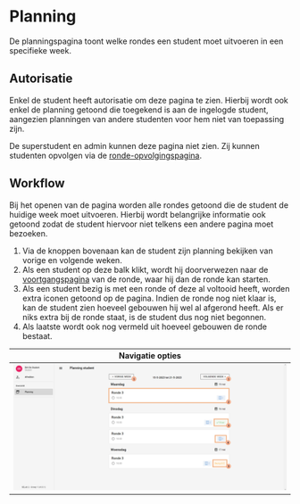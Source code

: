 # Planning

De planningspagina toont welke rondes een student moet uitvoeren in een specifieke week.

## Autorisatie
Enkel de student heeft autorisatie om deze pagina te zien.
Hierbij wordt ook enkel de planning getoond die toegekend is aan de ingelogde student,
aangezien planningen van andere studenten voor hem niet van toepassing zijn.

De superstudent en admin kunnen deze pagina niet zien.
Zij kunnen studenten opvolgen via de [ronde-opvolgingspagina](../followup/ronde_overzicht.md).


## Workflow
Bij het openen van de pagina worden alle rondes getoond die de student de huidige week moet uitvoeren.
Hierbij wordt belangrijke informatie ook getoond zodat de student hiervoor niet telkens een andere pagina moet bezoeken.

1. Via de knoppen bovenaan kan de student zijn planning bekijken van vorige en volgende weken.
2. Als een student op deze balk klikt, wordt hij doorverwezen naar de [voortgangspagina](../detail/ronde_scheule.md) van de ronde,
waar hij dan de ronde kan starten.
3. Als een student bezig is met een ronde of deze al voltooid heeft, worden extra iconen getoond op de pagina.
Indien de ronde nog niet klaar is, kan de student zien hoeveel gebouwen hij wel al afgerond heeft.
Als er niks extra bij de ronde staat, is de student dus nog niet begonnen.
4. Als laatste wordt ook nog vermeld uit hoeveel gebouwen de ronde bestaat.

|        Navigatie opties        |
|:------------------------------:|
| ![](../../assets/planning.jpg) |
